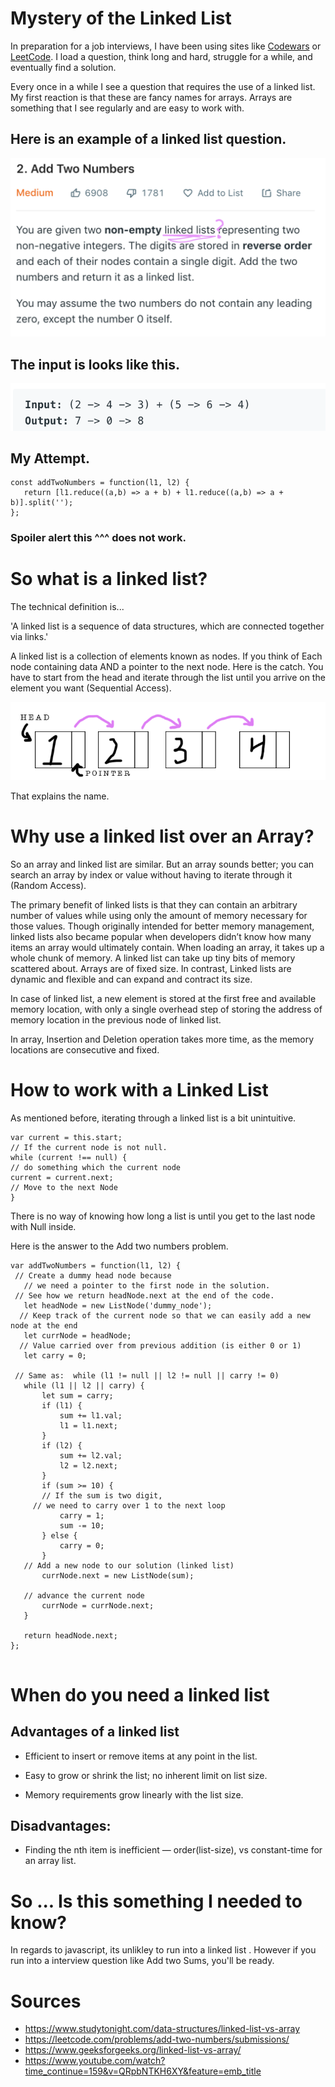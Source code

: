 # Mystery of the Linked List
 
In preparation for a job interviews, I have been using sites like [Codewars](https://www.codewars.com/dashboard) or [LeetCode](https://leetcode.com/). I load a question, think long and hard, struggle for a while, and eventually find a solution. 

Every once in a while I see a question that requires the use of a linked list.
My first reaction is that these are fancy names for arrays. Arrays are something that I see regularly and are easy to work with.

 
 
## Here is an example of a linked list question.
 
!["LeetCode Question"](https://github.com/JKaram/Linked-List/blob/master/docs/desc.png?raw=true)
 
## The input is looks like this.
 
!["LeetCode Input"](https://github.com/JKaram/Linked-List/blob/master/docs/Screen%20Shot%202020-01-31%20at%2010.14.35%20AM.png?raw=true)
 
 
## My Attempt.
```
const addTwoNumbers = function(l1, l2) {
   return [l1.reduce((a,b) => a + b) + l1.reduce((a,b) => a + b)].split('');
};
```
### Spoiler alert this ^^^ does not work.
 
# So what is a linked list?
 
The technical definition is...
 
'A linked list is a sequence of data structures, which are connected together via links.'
 
A linked list is a collection of elements known as nodes. If you think of  Each node containing data AND a pointer to the next node. Here is the catch. You have to start from the head and iterate through the list until you arrive on the element you want (Sequential Access).
 
![](https://github.com/JKaram/Linked-List/blob/master/docs/LinkedList.png?raw=true)
 
That explains the name.
 
#  Why use a linked list over an Array?
 
So an array and linked list are similar. But an array sounds better; you can search an array by index or value without having to iterate through it (Random Access).
 
The primary benefit of linked lists is that they can contain an arbitrary number of values while using only the amount of memory necessary for those values. Though originally intended for better memory management, linked lists also became popular when developers didn’t know how many items an array would ultimately contain. When loading an array, it takes up a whole chunk of memory. A linked list can take up tiny bits of memory scattered about. Arrays are of fixed size. In contrast, Linked lists are dynamic and flexible and can expand and contract its size.
 
In case of linked list, a new element is stored at the first free and available memory location, with only a single overhead step of storing the address of memory location in the previous node of linked list.
 
In array, Insertion and Deletion operation takes more time, as the memory locations are consecutive and fixed.
 
# How to work with a Linked List
 
As mentioned before, iterating through a linked list is a bit unintuitive.
 
```
var current = this.start;
// If the current node is not null.
while (current !== null) {
// do something which the current node
current = current.next;
// Move to the next Node
}
```
 
There is no way of knowing how long a list is until you get to the last node with Null inside.
 
Here is the answer to the Add two numbers problem.
 
```
var addTwoNumbers = function(l1, l2) {
 // Create a dummy head node because
   // we need a pointer to the first node in the solution.
 // See how we return headNode.next at the end of the code.
   let headNode = new ListNode('dummy_node');
  // Keep track of the current node so that we can easily add a new node at the end
   let currNode = headNode;
  // Value carried over from previous addition (is either 0 or 1)
   let carry = 0;
  
 // Same as:  while (l1 != null || l2 != null || carry != 0)
   while (l1 || l2 || carry) {
       let sum = carry;
       if (l1) {
           sum += l1.val;
           l1 = l1.next;
       }
       if (l2) {
           sum += l2.val;
           l2 = l2.next;
       }
       if (sum >= 10) {
       // If the sum is two digit,
     // we need to carry over 1 to the next loop
           carry = 1;
           sum -= 10;
       } else {
           carry = 0;
       }
   // Add a new node to our solution (linked list)
       currNode.next = new ListNode(sum);
  
   // advance the current node
       currNode = currNode.next;
   }
  
   return headNode.next; 
};
 
```
 
# When do you need a linked list
 
 
 
## Advantages of a linked list
 
* Efficient to insert or remove items at any point in the list.
 
* Easy to grow or shrink the list; no inherent limit on list size.
 
* Memory requirements grow linearly with the list size.
 
## Disadvantages:
 
* Finding the nth item is inefficient — order(list-size), vs constant-time for an array list.
 

# So ... Is this something I needed to know?
In regards to javascript, its unlikley to run into a linked list . However if you run into a interview question like Add two Sums, you'll be ready.


# Sources

* https://www.studytonight.com/data-structures/linked-list-vs-array
* https://leetcode.com/problems/add-two-numbers/submissions/
* https://www.geeksforgeeks.org/linked-list-vs-array/
* https://www.youtube.com/watch?time_continue=159&v=QRpbNTKH6XY&feature=emb_title





















